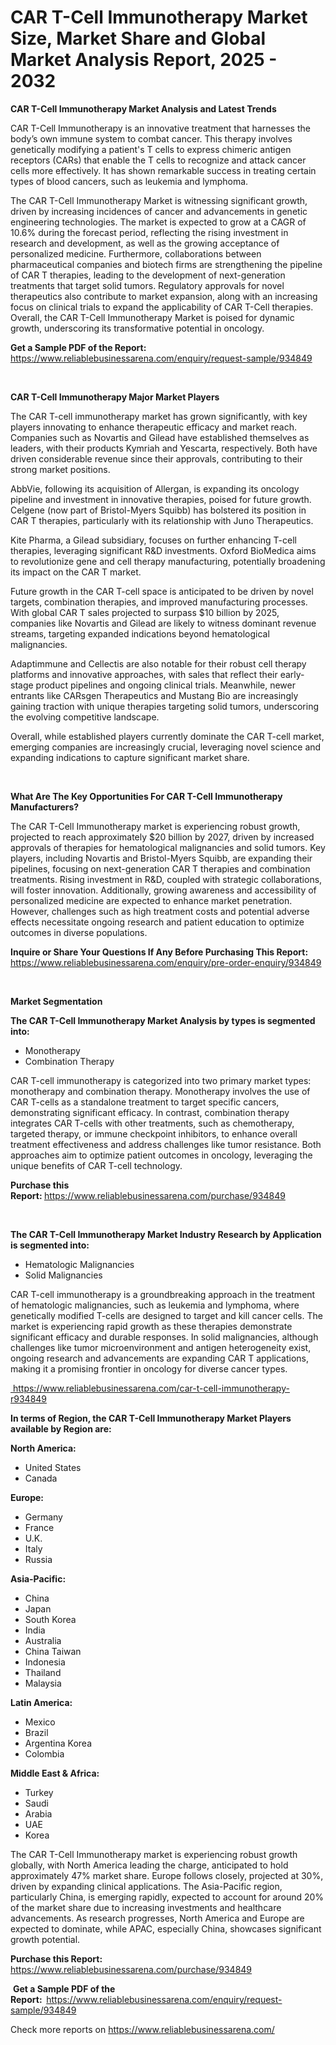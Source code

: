 <p><h1>CAR T-Cell Immunotherapy Market Size, Market Share and Global Market Analysis Report, 2025 - 2032</h1></p><p><strong>CAR T-Cell Immunotherapy Market Analysis and Latest Trends</strong></p>
<p><p>CAR T-Cell Immunotherapy is an innovative treatment that harnesses the body’s own immune system to combat cancer. This therapy involves genetically modifying a patient's T cells to express chimeric antigen receptors (CARs) that enable the T cells to recognize and attack cancer cells more effectively. It has shown remarkable success in treating certain types of blood cancers, such as leukemia and lymphoma.</p><p>The CAR T-Cell Immunotherapy Market is witnessing significant growth, driven by increasing incidences of cancer and advancements in genetic engineering technologies. The market is expected to grow at a CAGR of 10.6% during the forecast period, reflecting the rising investment in research and development, as well as the growing acceptance of personalized medicine. Furthermore, collaborations between pharmaceutical companies and biotech firms are strengthening the pipeline of CAR T therapies, leading to the development of next-generation treatments that target solid tumors. Regulatory approvals for novel therapeutics also contribute to market expansion, along with an increasing focus on clinical trials to expand the applicability of CAR T-Cell therapies. Overall, the CAR T-Cell Immunotherapy Market is poised for dynamic growth, underscoring its transformative potential in oncology.</p></p>
<p><strong>Get a Sample PDF of the Report:&nbsp;</strong> <a href="https://www.reliablebusinessarena.com/enquiry/request-sample/934849?utm_campaign=2625&utm_medium=2&utm_source=Github&utm_content=ia&utm_term=03032025&utm_id=car-t-cell-immunotherapy">https://www.reliablebusinessarena.com/enquiry/request-sample/934849</a></p>
<p>&nbsp;</p>
<p><strong>CAR T-Cell Immunotherapy Major Market Players</strong></p>
<p><p>The CAR T-cell immunotherapy market has grown significantly, with key players innovating to enhance therapeutic efficacy and market reach. Companies such as Novartis and Gilead have established themselves as leaders, with their products Kymriah and Yescarta, respectively. Both have driven considerable revenue since their approvals, contributing to their strong market positions.</p><p>AbbVie, following its acquisition of Allergan, is expanding its oncology pipeline and investment in innovative therapies, poised for future growth. Celgene (now part of Bristol-Myers Squibb) has bolstered its position in CAR T therapies, particularly with its relationship with Juno Therapeutics.</p><p>Kite Pharma, a Gilead subsidiary, focuses on further enhancing T-cell therapies, leveraging significant R&D investments. Oxford BioMedica aims to revolutionize gene and cell therapy manufacturing, potentially broadening its impact on the CAR T market.</p><p>Future growth in the CAR T-cell space is anticipated to be driven by novel targets, combination therapies, and improved manufacturing processes. With global CAR T sales projected to surpass $10 billion by 2025, companies like Novartis and Gilead are likely to witness dominant revenue streams, targeting expanded indications beyond hematological malignancies.</p><p>Adaptimmune and Cellectis are also notable for their robust cell therapy platforms and innovative approaches, with sales that reflect their early-stage product pipelines and ongoing clinical trials. Meanwhile, newer entrants like CARsgen Therapeutics and Mustang Bio are increasingly gaining traction with unique therapies targeting solid tumors, underscoring the evolving competitive landscape.</p><p>Overall, while established players currently dominate the CAR T-cell market, emerging companies are increasingly crucial, leveraging novel science and expanding indications to capture significant market share.</p></p>
<p>&nbsp;</p>
<p><strong>What Are The Key Opportunities For CAR T-Cell Immunotherapy Manufacturers?</strong></p>
<p><p>The CAR T-Cell Immunotherapy market is experiencing robust growth, projected to reach approximately $20 billion by 2027, driven by increased approvals of therapies for hematological malignancies and solid tumors. Key players, including Novartis and Bristol-Myers Squibb, are expanding their pipelines, focusing on next-generation CAR T therapies and combination treatments. Rising investment in R&D, coupled with strategic collaborations, will foster innovation. Additionally, growing awareness and accessibility of personalized medicine are expected to enhance market penetration. However, challenges such as high treatment costs and potential adverse effects necessitate ongoing research and patient education to optimize outcomes in diverse populations.</p></p>
<p><strong>Inquire or Share Your Questions If Any Before Purchasing This Report:</strong> <a href="https://www.reliablebusinessarena.com/enquiry/pre-order-enquiry/934849?utm_campaign=2625&utm_medium=2&utm_source=Github&utm_content=ia&utm_term=03032025&utm_id=car-t-cell-immunotherapy">https://www.reliablebusinessarena.com/enquiry/pre-order-enquiry/934849</a></p>
<p>&nbsp;</p>
<p><strong>Market Segmentation</strong></p>
<p><strong>The CAR T-Cell Immunotherapy Market Analysis by types is segmented into:</strong></p>
<p><ul><li>Monotherapy</li><li>Combination Therapy</li></ul></p>
<p><p>CAR T-cell immunotherapy is categorized into two primary market types: monotherapy and combination therapy. Monotherapy involves the use of CAR T-cells as a standalone treatment to target specific cancers, demonstrating significant efficacy. In contrast, combination therapy integrates CAR T-cells with other treatments, such as chemotherapy, targeted therapy, or immune checkpoint inhibitors, to enhance overall treatment effectiveness and address challenges like tumor resistance. Both approaches aim to optimize patient outcomes in oncology, leveraging the unique benefits of CAR T-cell technology.</p></p>
<p><strong>Purchase this Report:&nbsp;</strong><a href="https://www.reliablebusinessarena.com/purchase/934849?utm_campaign=2625&utm_medium=2&utm_source=Github&utm_content=ia&utm_term=03032025&utm_id=car-t-cell-immunotherapy">https://www.reliablebusinessarena.com/purchase/934849</a></p>
<p>&nbsp;</p>
<p><strong>The CAR T-Cell Immunotherapy Market Industry Research by Application is segmented into:</strong></p>
<p><ul><li>Hematologic Malignancies</li><li>Solid Malignancies</li></ul></p>
<p><p>CAR T-cell immunotherapy is a groundbreaking approach in the treatment of hematologic malignancies, such as leukemia and lymphoma, where genetically modified T-cells are designed to target and kill cancer cells. The market is experiencing rapid growth as these therapies demonstrate significant efficacy and durable responses. In solid malignancies, although challenges like tumor microenvironment and antigen heterogeneity exist, ongoing research and advancements are expanding CAR T applications, making it a promising frontier in oncology for diverse cancer types.</p></p>
<p><a href="https://www.reliablebusinessarena.com/car-t-cell-immunotherapy-r934849?utm_campaign=2625&utm_medium=2&utm_source=Github&utm_content=ia&utm_term=03032025&utm_id=car-t-cell-immunotherapy">&nbsp;https://www.reliablebusinessarena.com/car-t-cell-immunotherapy-r934849</a></p>
<p><strong>In terms of Region, the CAR T-Cell Immunotherapy Market Players available by Region are:</strong></p>
<p>
    <p> <strong> North America: </strong>
        <ul>
            <li>United States</li>
            <li>Canada</li>
        </ul>
        </p> 
    <p> <strong> Europe: </strong>
        <ul>
            <li>Germany</li>
            <li>France</li>
            <li>U.K.</li>
            <li>Italy</li>
            <li>Russia</li>
        </ul>
        </p> 
    <p> <strong> Asia-Pacific: </strong>
        <ul>
            <li>China</li>
            <li>Japan</li>
            <li>South Korea</li>
            <li>India</li>
            <li>Australia</li>
            <li>China Taiwan</li>
            <li>Indonesia</li>
            <li>Thailand</li>
            <li>Malaysia</li>
        </ul>
        </p> 
    <p> <strong> Latin America: </strong>
        <ul>
            <li>Mexico</li>
            <li>Brazil</li>
            <li>Argentina Korea</li>
            <li>Colombia</li>
        </ul>
        </p> 
    <p> <strong> Middle East & Africa: </strong>
        <ul>
            <li>Turkey</li>
            <li>Saudi</li>
            <li>Arabia</li>
            <li>UAE</li>
            <li>Korea</li>
        </ul>
    </p>
    </p>
<p><p>The CAR T-Cell Immunotherapy market is experiencing robust growth globally, with North America leading the charge, anticipated to hold approximately 47% market share. Europe follows closely, projected at 30%, driven by expanding clinical applications. The Asia-Pacific region, particularly China, is emerging rapidly, expected to account for around 20% of the market share due to increasing investments and healthcare advancements. As research progresses, North America and Europe are expected to dominate, while APAC, especially China, showcases significant growth potential.</p></p>
<p><strong>Purchase this Report: </strong><a href="https://www.reliablebusinessarena.com/purchase/934849?utm_campaign=2625&utm_medium=2&utm_source=Github&utm_content=ia&utm_term=03032025&utm_id=car-t-cell-immunotherapy">https://www.reliablebusinessarena.com/purchase/934849</a></p>
<p>&nbsp;<strong>Get a Sample PDF of the Report:&nbsp;&nbsp;</strong><a href="https://www.reliablebusinessarena.com/enquiry/request-sample/934849?utm_campaign=2625&utm_medium=2&utm_source=Github&utm_content=ia&utm_term=03032025&utm_id=car-t-cell-immunotherapy">https://www.reliablebusinessarena.com/enquiry/request-sample/934849</a></p>
<p><strong></strong></p>
<p>Check more reports on <a href="https://www.reliablebusinessarena.com/?utm_campaign=2625&utm_medium=2&utm_source=Github&utm_content=ia&utm_term=03032025&utm_id=car-t-cell-immunotherapy">https://www.reliablebusinessarena.com/</a></p>